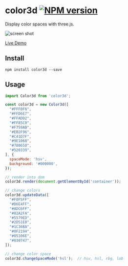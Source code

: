 # color3d [![NPM version](https://img.shields.io/npm/v/color3d.svg?style=flat)](https://npmjs.org/package/color3d)

Display color spaces with three.js.

![screen shot]()

[Live Demo](https://afc163.github.io/color3d)

## Install

```
npm install color3d --save
```

## Usage

```jsx
import Color3d from 'color3d';

const color3d = new Color3d([
  "#FFF0F6",
  "#FFD6E7",
  "#FFADD2",
  "#FF85C0",
  "#F759AB",
  "#EB2F96",
  "#C41D7F",
  "#9E1068",
  "#780650",
  "#520339",
], {
  spaceMode: 'hsv',
  background: '#000000',
});

// render into dom
color3d.render(document.getElementById('container'));

// change colors
color3d.updateData([
  "#F0F5FF",
  "#D6E4FF",
  "#ADC6FF",
  "#82A2FA",
  "#5579ED",
  "#2D51E0",
  "#1C36BA",
  "#0F2194",
  "#05106E",
  "#030747",
]);

// change color space
color3d.changeSpaceMode('hsl');  // hsv, hsl, rbg, lab
```
